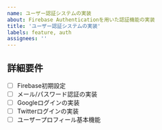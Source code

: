 ```yaml
---
name: ユーザー認証システムの実装
about: Firebase Authenticationを用いた認証機能の実装
title: 'ユーザー認証システムの実装'
labels: feature, auth
assignees: ''
---
```


## 詳細要件
- [ ] Firebase初期設定
- [ ] メール/パスワード認証の実装
- [ ] Googleログインの実装
- [ ] Twitterログインの実装
- [ ] ユーザープロフィール基本機能
